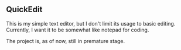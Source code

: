 ## QuickEdit

This is my simple text editor, but I don't limit its usage to basic editing. Currently, I want it to be
somewhat like notepad for coding.

The project is, as of now, still in premature stage.
